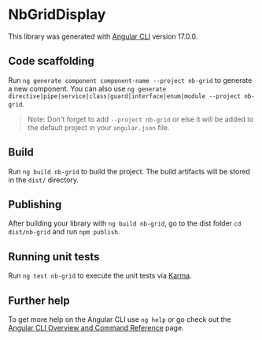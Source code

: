# NbGridDisplay

This library was generated with [Angular CLI](https://github.com/angular/angular-cli) version 17.0.0.

## Code scaffolding

Run `ng generate component component-name --project nb-grid` to generate a new component. You can also use `ng generate directive|pipe|service|class|guard|interface|enum|module --project nb-grid`.

> Note: Don't forget to add `--project nb-grid` or else it will be added to the default project in your `angular.json` file.

## Build

Run `ng build nb-grid` to build the project. The build artifacts will be stored in the `dist/` directory.

## Publishing

After building your library with `ng build nb-grid`, go to the dist folder `cd dist/nb-grid` and run `npm publish`.

## Running unit tests

Run `ng test nb-grid` to execute the unit tests via [Karma](https://karma-runner.github.io).

## Further help

To get more help on the Angular CLI use `ng help` or go check out the [Angular CLI Overview and Command Reference](https://angular.io/cli) page.
